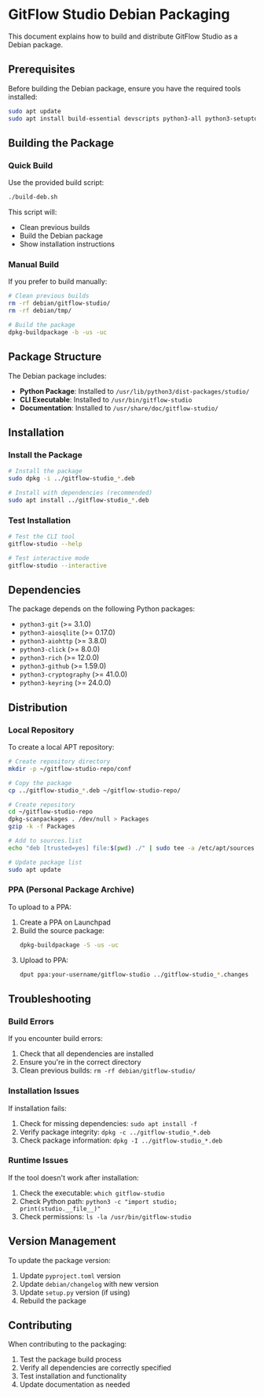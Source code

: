 # GitFlow Studio Debian Packaging

This document explains how to build and distribute GitFlow Studio as a Debian package.

## Prerequisites

Before building the Debian package, ensure you have the required tools installed:

```bash
sudo apt update
sudo apt install build-essential devscripts python3-all python3-setuptools python3-pip
```

## Building the Package

### Quick Build

Use the provided build script:

```bash
./build-deb.sh
```

This script will:
- Clean previous builds
- Build the Debian package
- Show installation instructions

### Manual Build

If you prefer to build manually:

```bash
# Clean previous builds
rm -rf debian/gitflow-studio/
rm -rf debian/tmp/

# Build the package
dpkg-buildpackage -b -us -uc
```

## Package Structure

The Debian package includes:

- **Python Package**: Installed to `/usr/lib/python3/dist-packages/studio/`
- **CLI Executable**: Installed to `/usr/bin/gitflow-studio`
- **Documentation**: Installed to `/usr/share/doc/gitflow-studio/`

## Installation

### Install the Package

```bash
# Install the package
sudo dpkg -i ../gitflow-studio_*.deb

# Install with dependencies (recommended)
sudo apt install ../gitflow-studio_*.deb
```

### Test Installation

```bash
# Test the CLI tool
gitflow-studio --help

# Test interactive mode
gitflow-studio --interactive
```

## Dependencies

The package depends on the following Python packages:

- `python3-git` (>= 3.1.0)
- `python3-aiosqlite` (>= 0.17.0)
- `python3-aiohttp` (>= 3.8.0)
- `python3-click` (>= 8.0.0)
- `python3-rich` (>= 12.0.0)
- `python3-github` (>= 1.59.0)
- `python3-cryptography` (>= 41.0.0)
- `python3-keyring` (>= 24.0.0)

## Distribution

### Local Repository

To create a local APT repository:

```bash
# Create repository directory
mkdir -p ~/gitflow-studio-repo/conf

# Copy the package
cp ../gitflow-studio_*.deb ~/gitflow-studio-repo/

# Create repository
cd ~/gitflow-studio-repo
dpkg-scanpackages . /dev/null > Packages
gzip -k -f Packages

# Add to sources.list
echo "deb [trusted=yes] file:$(pwd) ./" | sudo tee -a /etc/apt/sources.list.d/gitflow-studio.list

# Update package list
sudo apt update
```

### PPA (Personal Package Archive)

To upload to a PPA:

1. Create a PPA on Launchpad
2. Build the source package:
   ```bash
   dpkg-buildpackage -S -us -uc
   ```
3. Upload to PPA:
   ```bash
   dput ppa:your-username/gitflow-studio ../gitflow-studio_*.changes
   ```

## Troubleshooting

### Build Errors

If you encounter build errors:

1. Check that all dependencies are installed
2. Ensure you're in the correct directory
3. Clean previous builds: `rm -rf debian/gitflow-studio/`

### Installation Issues

If installation fails:

1. Check for missing dependencies: `sudo apt install -f`
2. Verify package integrity: `dpkg -c ../gitflow-studio_*.deb`
3. Check package information: `dpkg -I ../gitflow-studio_*.deb`

### Runtime Issues

If the tool doesn't work after installation:

1. Check the executable: `which gitflow-studio`
2. Check Python path: `python3 -c "import studio; print(studio.__file__)"`
3. Check permissions: `ls -la /usr/bin/gitflow-studio`

## Version Management

To update the package version:

1. Update `pyproject.toml` version
2. Update `debian/changelog` with new version
3. Update `setup.py` version (if using)
4. Rebuild the package

## Contributing

When contributing to the packaging:

1. Test the package build process
2. Verify all dependencies are correctly specified
3. Test installation and functionality
4. Update documentation as needed 